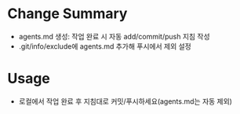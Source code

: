 # Change Summary
- agents.md 생성: 작업 완료 시 자동 add/commit/push 지침 작성
- .git/info/exclude에 agents.md 추가해 푸시에서 제외 설정

# Usage
- 로컬에서 작업 완료 후 지침대로 커밋/푸시하세요(agents.md는 자동 제외)
